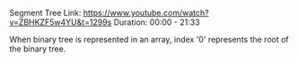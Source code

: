 Segment Tree
Link: https://www.youtube.com/watch?v=ZBHKZF5w4YU&t=1299s
Duration: 00:00 - 21:33

When binary tree is represented in an array, index '0' represents the root of the binary tree.
